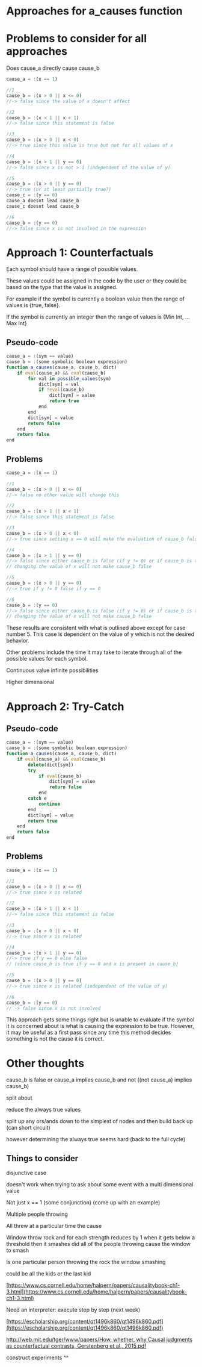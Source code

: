 # Approaches for a_causes function

# Problems to consider for all approaches

Does cause_a directly cause cause_b

```jsx
cause_a = :(x == 1) 

//1
cause_b = :(x > 0 || x <= 0) 
//-> false since the value of x doesn't affect  

//2
cause_b = :(x > 1 || x < 1) 
//-> false since this statement is false

//3
cause_b = :(x > 0 || x < 0) 
//-> true since this value is true but not for all values of x

//4
cause_b = :(x > 1 || y == 0) 
//-> false since x is not > 1 (independent of the value of y)

//5
cause_b = :(x > 0 || y == 0) 
//-> true (or at least partially true?)
cause_c = :(y == 0)
cause_a doesnt lead cause_b 
cause_c doesnt lead cause_b

//6 
cause_b = :(y == 0)
//-> false since x is not involved in the expression 
```

# Approach 1: Counterfactuals

Each symbol should have a range of possible values. 

These values could be assigned in the code by the user or they could be based on the type that the value is assigned. 

For example if the symbol is currently a boolean value then the range of values is {true, false}. 

If the symbol is currently an integer then the range of values is {Min Int, ... Max Int} 

## Pseudo-code

```jsx
cause_a = :(sym == value) 
cause_b = :(some symbolic boolean expression) 
function a_causes(cause_a, cause_b, dict)
	if eval(cause_a) && eval(cause_b)
		for val in possible_values(sym) 
			dict[sym] = val
			if !eval(cause_b)
				dict[sym] = value
				return true
			end
		end
		dict[sym] = value
		return false
	end
	return false
end
```

## Problems

```jsx
cause_a = :(x == 1) 

//1
cause_b = :(x > 0 || x <= 0) 
//-> false no other value will change this 

//2
cause_b = :(x > 1 || x < 1) 
//-> false since this statement is false

//3
cause_b = :(x > 0 || x < 0) 
//-> true since setting x == 0 will make the evaluation of cause_b false

//4
cause_b = :(x > 1 || y == 0) 
//-> false since either cause_b is false (if y != 0) or if cause_b is true 
// changing the value of x will not make cause_b false

//5
cause_b = :(x > 0 || y == 0) 
//-> true if y != 0 false if y == 0 

//6 
cause_b = :(y == 0)
//-> false since either cause_b is false (if y != 0) or if cause_b is true 
// changing the value of x will not make cause_b false
```

These results are consistent with what is outlined above except for case number 5.  This case is dependent on the value of y which is not the desired behavior.

Other problems include the time it may take to iterate through all of the possible values for each symbol.

Continuous value infinite possibilities 

Higher dimensional 

# Approach 2: Try-Catch

## Pseudo-code

```jsx
cause_a = :(sym == value) 
cause_b = :(some symbolic boolean expression) 
function a_causes(cause_a, cause_b, dict)
	if eval(cause_a) && eval(cause_b)
		delete(dict[sym])
		try 
			if eval(cause_b)
				dict[sym] = value
				return false
			end
		catch e
			continue
		end
		dict[sym] = value 
		return true
	end
	return false
end	
```

## Problems

```jsx
cause_a = :(x == 1) 

//1
cause_b = :(x > 0 || x <= 0) 
//-> true since x is related 

//2
cause_b = :(x > 1 || x < 1) 
//-> false since this statement is false

//3
cause_b = :(x > 0 || x < 0) 
//-> true since x is related

//4
cause_b = :(x > 1 || y == 0) 
//-> true if y == 0 else false 
// (since cause_b is true if y == 0 and x is present in cause_b)

//5
cause_b = :(x > 0 || y == 0) 
//-> true since x is related (independent of the value of y) 

//6 
cause_b = :(y == 0)
// -> false since x is not involved
```

This approach gets some things right but is unable to evaluate if the symbol it is concerned about is what is causing the expression to be true.  However, it may be useful as a first pass since any time this method decides something is not the cause it is correct. 

# Other thoughts

cause_b is false or cause_a implies cause_b and not ((not cause_a) implies cause_b)

split about 

reduce the always true values 

split up any ors/ands down to the simplest of nodes and then build back up (can short circuit) 

however determining the always true seems hard (back to the full cycle) 

## Things to consider

disjunctive case 

doesn't work when trying to ask about some event with a multi dimensional value 

Not just x == 1 (some conjunction) (come up with an example) 

Multiple people throwing 

All threw at a particular time the cause 

Window throw rock and for each strength reduces by 1 when it gets below a threshold then it smashes did all of the people throwing cause the window to smash 

Is one particular person throwing the rock the window smashing 

could be all the kids or the last kid 

[https://www.cs.cornell.edu/home/halpern/papers/causalitybook-ch1-3.html](https://www.cs.cornell.edu/home/halpern/papers/causalitybook-ch1-3.html)

Need an interpreter: execute step by step (next week) 

[https://escholarship.org/content/qt1496k860/qt1496k860.pdf](https://escholarship.org/content/qt1496k860/qt1496k860.pdf)

[http://web.mit.edu/tger/www/papers/How, whether, why Causal judgments as counterfactual contrasts, Gerstenberg et al., 2015.pdf](http://web.mit.edu/tger/www/papers/How,%20whether,%20why%20Causal%20judgments%20as%20counterfactual%20contrasts,%20Gerstenberg%20et%20al.,%202015.pdf)

construct experiments ^^